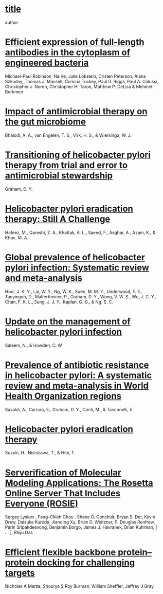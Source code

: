# [title](url)
author
<!-- above is the template, please follow -->

# [Efficient expression of full-length antibodies in the cytoplasm of engineered bacteria](https://www.nature.com/articles/ncomms9072)
Michael-Paul Robinson, Na Ke, Julie Lobstein, Cristen Peterson, Alana Szkodny, Thomas J. Mansell, Corinna Tuckey, Paul D. Riggs, Paul A. Colussi, Christopher J. Noren, Christopher H. Taron, Matthew P. DeLisa & Mehmet Berkmen
# [Impact of antimicrobial therapy on the gut microbiome](https://doi.org/10.1093/jac/dky530 )
Bhalodi, A. A., van Engelen, T. S., Virk, H. S., & Wiersinga, W. J.

# [Transitioning of helicobacter pylori therapy from trial and error to antimicrobial stewardship](https://doi.org/10.3390/antibiotics9100671)
Graham, D. Y.
# [Helicobacter pylori eradication therapy: Still A Challenge](https://doi.org/10.7759/cureus.14872)
Hafeez, M., Qureshi, Z. A., Khattak, A. L., Saeed, F., Asghar, A., Azam, K., & Khan, M. A.
# [Global prevalence of helicobacter pylori infection: Systematic review and meta-analysis](https://doi.org/10.1053/j.gastro.2017.04.022)
Hooi, J. K. Y., Lai, W. Y., Ng, W. K., Suen, M. M. Y., Underwood, F. E., Tanyingoh, D., Malfertheiner, P., Graham, D. Y., Wong, V. W. S., Wu, J. C. Y., Chan, F. K. L., Sung, J. J. Y., Kaplan, G. G., & Ng, S. C.
# [Update on the management of helicobacter pylori infection](https://doi.org/10.1007/s11938-020-00300-3)
Saleem, N., & Howden, C. W
# [Prevalence of antibiotic resistance in helicobacter pylori: A systematic review and meta-analysis in World Health Organization regions](https://doi.org/10.1053/j.gastro.2018.07.007 )
Savoldi, A., Carrara, E., Graham, D. Y., Conti, M., & Tacconelli, E
# [Helicobacter pylori eradication therapy](https://doi.org/10.2217/fmb.10.25)
Suzuki, H., Nishizawa, T., & Hibi, T.

# [Serverification of Molecular Modeling Applications: The Rosetta Online Server That Includes Everyone (ROSIE)](https://journals.plos.org/plosone/article?id=10.1371/journal.pone.0063906)
Sergey Lyskov , Fang-Chieh Chou , Shane Ó. Conchúir, Bryan S. Der, Kevin Drew, Daisuke Kuroda, Jianqing Xu, Brian D. Weitzner, P. Douglas Renfrew, Parin Sripakdeevong, Benjamin Borgo, James J. Havranek, Brian Kuhlman,  [ ... ], Rhiju Das

# [Efficient flexible backbone protein–protein docking for challenging targets](https://academic.oup.com/bioinformatics/article/34/20/3461/4990491)
Nicholas A Marze,  Shourya S Roy Burman,  William Sheffler, Jeffrey J Gray
